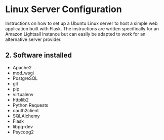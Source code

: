 # Linux Server Configuration
Instructions on how to set up a Ubuntu Linux server to host a simple web application built with Flask. The instructions are written specifically for an Amazon Lightsail instance but can easily be adapted to work for an alternative server provider.


## 2. Software installed
- Apache2
- mod_wsgi
- PostgreSQL
- git
- pip
- virtualenv
- httplib2
- Python Requests
- oauth2client
- SQLAlchemy
- Flask
- libpq-dev
- Psycopg2

